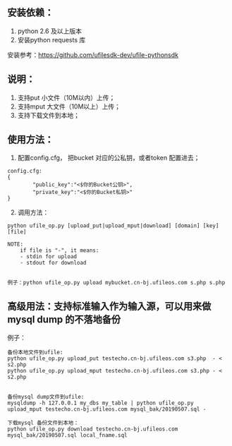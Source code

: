 ## 安装依赖：
1. python 2.6 及以上版本
2. 安装python requests 库 

安装参考：https://github.com/ufilesdk-dev/ufile-pythonsdk


## 说明：
1. 支持put 小文件（10M以内）上传；
2. 支持mput 大文件（10M以上）上传；
3. 支持下载文件到本地；


## 使用方法：
1. 配置config.cfg， 把bucket 对应的公私钥，或者token 配置进去；
```
config.cfg:
{
        "public_key":"<$你的Bucket公钥>",
        "private_key":"<$你的Bucket私钥>"
}
```


2. 调用方法：
```
python ufile_op.py [upload_put|upload_mput|download] [domain] [key] [file]

NOTE:
    if file is "-", it means:
    - stdin for upload
    - stdout for download


例子：python ufile_op.py upload mybucket.cn-bj.ufileos.com s.php s.php
```

## 高级用法：支持标准输入作为输入源，可以用来做mysql dump 的不落地备份
例子：
```
备份本地文件到ufile:
python ufile_op.py upload_put testecho.cn-bj.ufileos.com s3.php  - < s2.php
python ufile_op.py upload_mput testecho.cn-bj.ufileos.com s3.php - < s2.php


备份mysql dump文件到ufile:
mysqldump -h 127.0.0.1 my_dbs my_table | python ufile_op.py upload_mput testecho.cn-bj.ufileos.com mysql_bak/20190507.sql -

下载mysql 备份文件到本地：
python ufile_op.py download testecho.cn-bj.ufileos.com mysql_bak/20190507.sql local_fname.sql
```
